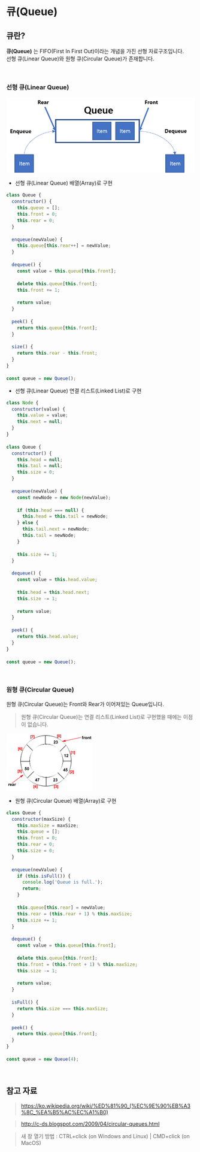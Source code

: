 # 큐(Queue)

## 큐란?

**큐(Queue)** 는 FIFO(First In First Out)이라는 개념을 가진 선형 자료구조입니다.  
선형 큐(Linear Queue)와 원형 큐(Circular Queue)가 존재합니다.

<br />

### 선형 큐(Linear Queue)

<img src="../images/CS/linear-queue.png" alt="선형 큐(Linear Queue)" />

- 선형 큐(Linear Queue) 배열(Array)로 구현

```javascript
class Queue {
  constructor() {
    this.queue = [];
    this.front = 0;
    this.rear = 0;
  }

  enqueue(newValue) {
    this.queue[this.rear++] = newValue;
  }

  dequeue() {
    const value = this.queue[this.front];

    delete this.queue[this.front];
    this.front += 1;

    return value;
  }

  peek() {
    return this.queue[this.front];
  }

  size() {
    return this.rear - this.front;
  }
}

const queue = new Queue();
```

- 선형 큐(Linear Queue) 연결 리스트(Linked List)로 구현

```javascript
class Node {
  constructor(value) {
    this.value = value;
    this.next = null;
  }
}

class Queue {
  constructor() {
    this.head = null;
    this.tail = null;
    this.size = 0;
  }

  enqueue(newValue) {
    const newNode = new Node(newValue);

    if (this.head === null) {
      this.head = this.tail = newNode;
    } else {
      this.tail.next = newNode;
      this.tail = newNode;
    }

    this.size += 1;
  }

  dequeue() {
    const value = this.head.value;

    this.head = this.head.next;
    this.size -= 1;

    return value;
  }

  peek() {
    return this.head.value;
  }
}

const queue = new Queue();
```

<br />

### 원형 큐(Circular Queue)

원형 큐(Circular Queue)는 Front와 Rear가 이어져있는 Queue입니다.

> 원형 큐(Circular Queue)는 연결 리스트(Linked List)로 구현했을 때에는 이점이 없습니다.

<img src="../images/CS/circular-queue.gif" alt="원형 큐(Circular Queue)" />

- 원형 큐(Circular Queue) 배열(Array)로 구현

```javascript
class Queue {
  constructor(maxSize) {
    this.maxSize = maxSize;
    this.queue = [];
    this.front = 0;
    this.rear = 0;
    this.size = 0;
  }

  enqueue(newValue) {
    if (this.isFull()) {
      console.log('Queue is full.');
      return;
    }

    this.queue[this.rear] = newValue;
    this.rear = (this.rear + 1) % this.maxSize;
    this.size += 1;
  }

  dequeue() {
    const value = this.queue[this.front];

    delete this.queue[this.front];
    this.front = (this.front + 1) % this.maxSize;
    this.size -= 1;

    return value;
  }

  isFull() {
    return this.size === this.maxSize;
  }

  peek() {
    return this.queue[this.front];
  }
}

const queue = new Queue(4);
```

<br />

## 참고 자료

> https://ko.wikipedia.org/wiki/%ED%81%90_(%EC%9E%90%EB%A3%8C_%EA%B5%AC%EC%A1%B0)

> http://c-ds.blogspot.com/2009/04/circular-queues.html

> 새 창 열기 방법 : CTRL+click (on Windows and Linux) | CMD+click (on MacOS)
